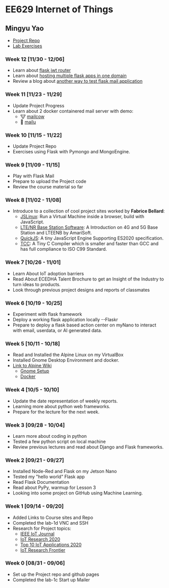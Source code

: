 # EE629 Internet of Things
## Mingyu Yao ##
- [Project Repo](https://github.com/MingyuYao/EE629-IoT/tree/master/Project)
- [Lab Exercises](https://github.com/MingyuYao/EE629-IoT/tree/master/Lab)

### Week 12 \[11/30 - 12/06\] ###
-  Learn about [flask jwt router](https://github.com/joegasewicz/flask-jwt-router)
-  Learn about [hosting multiple flask apps in one domain](https://www.reddit.com/r/flask/comments/k26r5r/python_flask_multiple_applications_in_1_domain/)
-  Review a blog about [another way to test flask mail application](https://blog.miguelgrinberg.com/post/the-flask-mega-tutorial-part-x-email-support)

### Week 11 \[11/23 - 11/29\] ###
- Update Project Progress
- Learn about 2 docker containered mail server with demo:
  - :cow: [mailcow](https://mailcow.github.io/mailcow-dockerized-docs/)
  - :email: [mailu](https://mailu.io/master/demo.html)

### Week 10 \[11/15 - 11/22\] ###
- Update Project Repo
- Exercises using Flask with Pymongo and MongoEngine.

### Week 9 \[11/09 - 11/15\] ###
- Play with Flask Mail
- Prepare to upload the Project code
- Review the course material so far

### Week 8 \[11/02 - 11/08\] ###
- Introduce to a collection of cool project sites worked by __Fabrice Bellard__:
  - [JSLinux](https://bellard.org/jslinux/): Run a Virtual Machine inside a browser, build with JavaScript.
  - [LTE/NR Base Station Software](https://bellard.org/lte/): A Introduction on 4G and 5G Base Station and LTEENB by AmariSoft.
  - [QuickJS](https://bellard.org/quickjs/): A tiny JavaScript Engine Supporting ES2020 specification.
  - [TCC](https://bellard.org/tcc/): A Tiny C Compiler which is smaller and faster than GCC and has full compliance to ISO C99 Standard.
### Week 7 \[10/26 - 11/01\] ###
- Learn About IoT adoption barriers
- Read About ECEDHA Talent Brochure to get an Insight of the Industry to turn ideas to products.
- Look through previous project designs and reports of classmates

### Week 6 \[10/19 - 10/25\] ###
- Experiment with flask framework
- Deploy a working flask application locally --Flaskr
- Prepare to deploy a flask based action center on myNano to interact with email, userdata, or AI generated data.

### Week 5 \[10/11 - 10/18\] ###
- Read and Installed the Alpine Linux on my VirtualBox
- Installed Gnome Desktop Environment and docker.
- [Link to Alpine Wiki](https://wiki.alpinelinux.org/wiki/Tutorials_and_Howtos)
  - [Gnome Setup](https://wiki.alpinelinux.org/wiki/Gnome_Setup)
  - [Docker](https://wiki.alpinelinux.org/wiki/Docker)

### Week 4 \[10/5 - 10/10\] ###
- Update the date representation of weekly reports.
- Learning more about python web frameworks.
- Prepare for the lecture for the next week.

### Week 3 \[09/28 - 10/04\] ###
- Learn more about coding in python
- Tested a few python script on local machine
- Review previous lectures and read about Django and Flask frameworks.

### Week 2 \[09/21 - 09/27\] ###
- Installed Node-Red and Flask on my Jetson Nano
- Tested my "hello world" Flask app
- Read Flask Documentation
- Read about PyPy, warmup for Lesson 3
- Looking into some project on GitHub using Machine Learning.

### Week 1 \[09/14 - 09/20\] ###
- Added Links to Course sites and Repo
- Completed the lab-1d VNC and SSH
- Research for Project topics:
  - [IEEE IoT Journal](https://ieeexplore.ieee.org/xpl/RecentIssue.jsp?punumber=6488907)
  - [IoT Research 2020](https://www.ilovephd.com/iot-research-topics-2020/)
  - [Top 10 IoT Applications 2020](https://iot-analytics.com/top-10-iot-applications-in-2020/)
  - [IoT Research Frontier](https://www.eliko.ee/iot-research-frontiers/)
  
### Week 0 \[08/31 - 09/06\] ###
- Set up the Project repo and github pages
- Completed the lab-1c Start up Mailer
